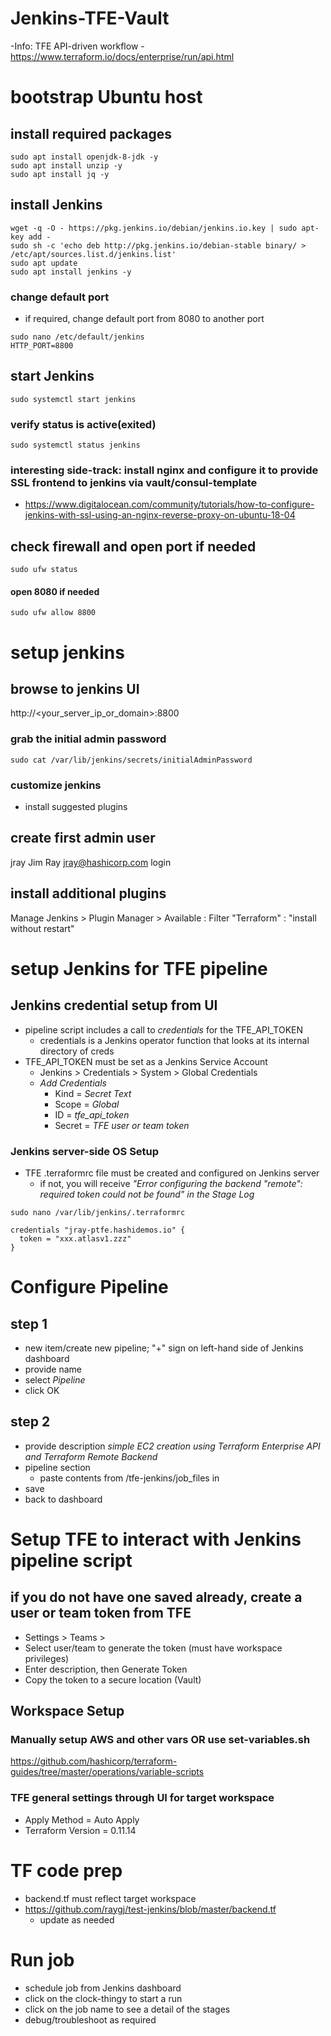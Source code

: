 # Jenkins-TFE-Vault
-Info: TFE API-driven workflow
	- https://www.terraform.io/docs/enterprise/run/api.html

# bootstrap Ubuntu host
## install required packages
```
sudo apt install openjdk-8-jdk -y
sudo apt install unzip -y
sudo apt install jq -y
```

## install Jenkins
```
wget -q -O - https://pkg.jenkins.io/debian/jenkins.io.key | sudo apt-key add -
sudo sh -c 'echo deb http://pkg.jenkins.io/debian-stable binary/ > /etc/apt/sources.list.d/jenkins.list'
sudo apt update
sudo apt install jenkins -y
```
### change default port
- if required, change default port from 8080 to another port
```
sudo nano /etc/default/jenkins
HTTP_PORT=8800
```
## start Jenkins
`sudo systemctl start jenkins`

### verify status is active(exited)
`sudo systemctl status jenkins`

### interesting side-track: install nginx and configure it to provide SSL frontend to jenkins via vault/consul-template
- https://www.digitalocean.com/community/tutorials/how-to-configure-jenkins-with-ssl-using-an-nginx-reverse-proxy-on-ubuntu-18-04

## check firewall and open port if needed
`sudo ufw status`

#### open 8080 if needed
`sudo ufw allow 8800`

# setup jenkins

## browse to jenkins UI
http://<your_server_ip_or_domain>:8800

### grab the initial admin password
`sudo cat /var/lib/jenkins/secrets/initialAdminPassword`

### customize jenkins
- install suggested plugins

## create first admin user
jray
<password>
Jim Ray
jray@hashicorp.com
login

## install additional plugins
Manage Jenkins > Plugin Manager > Available : Filter "Terraform" : "install without restart"

# setup Jenkins for TFE pipeline

## Jenkins credential setup from UI
- pipeline script includes a call to _credentials_ for the TFE_API_TOKEN
	- credentials is a Jenkins operator function that looks at its internal directory of creds
- TFE_API_TOKEN must be set as a Jenkins Service Account
	- Jenkins > Credentials > System > Global Credentials
	- *Add Credentials*
		- Kind = *Secret Text*
		- Scope = *Global*
		- ID = *tfe_api_token*
		- Secret = *TFE user or team token*

### Jenkins server-side OS Setup
- TFE .terraformrc file must be created and configured on Jenkins server
	- if not, you will receive _"Error configuring the backend "remote": required token could not be found" in the Stage Log_

`sudo nano /var/lib/jenkins/.terraformrc`

```
credentials "jray-ptfe.hashidemos.io" {
  token = "xxx.atlasv1.zzz"
}
```
# Configure Pipeline

## step 1
- new item/create new pipeline; "+" sign on left-hand side of Jenkins dashboard
- provide name
- select _Pipeline_
- click OK

## step 2
- provide description _simple EC2 creation using Terraform Enterprise API and Terraform Remote Backend_
- pipeline section
	- paste contents from /tfe-jenkins/job_files in 
- save
- back to dashboard

# Setup TFE to interact with Jenkins pipeline script
## if you do not have one saved already, create a user or team token from TFE
- Settings > Teams >
- Select user/team to generate the token (must have workspace privileges)
- Enter description, then Generate Token
- Copy the token to a secure location (Vault)

## Workspace Setup
### Manually setup AWS and other vars OR use set-variables.sh
https://github.com/hashicorp/terraform-guides/tree/master/operations/variable-scripts

### TFE general settings through UI for target workspace
- Apply Method = Auto Apply
- Terraform Version = 0.11.14

# TF code prep
- backend.tf must reflect target workspace
- https://github.com/raygj/test-jenkins/blob/master/backend.tf
	- update as needed

# Run job
- schedule job from Jenkins dashboard
- click on the clock-thingy to start a run
- click on the job name to see a detail of the stages
- debug/troubleshoot as required
